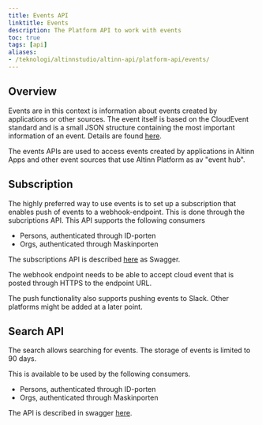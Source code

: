 ```yaml
---
title: Events API
linktitle: Events
description: The Platform API to work with events
toc: true
tags: [api]
aliases:
- /teknologi/altinnstudio/altinn-api/platform-api/events/
---
```


## Overview

Events are in this context is information about events created by applications or other sources. The event itself is based on the CloudEvent standard and is
a small JSON structure containing the most important information of an event. Details are found [here](/technology/architecture/capabilities/runtime/integration/events/#event-schema).

The events APIs are used to access events created by applications in Altinn Apps and other event sources that use Altinn Platform as
av "event hub". 

## Subscription

The highly preferred way to use events is to set up a subscription that enables push of events to a webhook-endpoint.
This is done through the subcriptions API. This API supports the following consumers

- Persons, authenticated through ID-porten
- Orgs, authenticated through Maskinporten

The subscriptions API is described [here](./spec/#/Subscription) as Swagger.

The webhook endpoint needs to be able to accept cloud event that is posted through HTTPS to the endpoint URL.

The push functionality also supports pushing events to Slack. Other platforms might be added at a later point.

## Search API

The search allows searching for events. The storage of events is limited to 90 days.

This is available to be used by the following consumers.

- Persons, authenticated through ID-porten
- Orgs, authenticated through Maskinporten

The API is described in swagger [here](./spec/#/Events).





